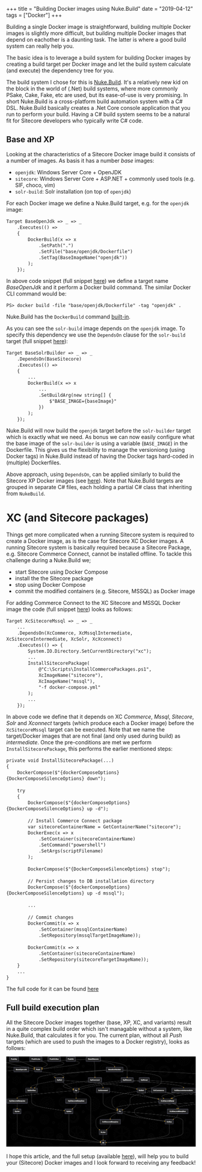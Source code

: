 +++
title = "Building Docker images using Nuke.Build"
date = "2019-04-12"
tags = ["Docker"]
+++

Building a single Docker image is straightforward, building multiple Docker images is slightly more difficult, but building multiple Docker images that depend on eachother is a daunting task. The latter is where a good build system can really help you.
<!--more-->

The basic idea is to leverage a build system for building Docker images by creating a build target per Docker image and let the build system calculate (and execute) the dependency tree for you.

The build system I chose for this is [Nuke.Build](http://www.nuke.build). It's a relatively new kid on the block in the world of (.Net) build systems, where more commonly PSake, Cake, Fake, etc are used, but its ease-of-use is very promising. In short Nuke.Build is a cross-platform build automation system with a C# DSL. Nuke.Build basically creates a .Net Core console application that you run to perform your build. Having a C# build system seems to be a natural fit for Sitecore developers who typically write C# code. 

## Base and XP
Looking at the characteristics of a Sitecore Docker image build it consists of a number of images. As basis it has a number *base* images: 
- `openjdk`: Windows Server Core + OpenJDK 
- `sitecore`: Windows Server Core + ASP.NET + commonly used tools (e.g. SIF, choco, vim)
- `solr-build`: Solr installation (on top of `openjdk`)

For each Docker image we define a Nuke.Build target, e.g. for the `openjdk` image:
```
Target BaseOpenJdk => _ => _
    .Executes(() =>
    {
        DockerBuild(x => x
            .SetPath(".")  
            .SetFile("base/openjdk/Dockerfile")
            .SetTag(BaseImageName("openjdk"))
        );
    });
```

In above code snippet (full snippet [here](https://github.com/avivasolutionsnl/sitecore-docker/blob/601f158cdbc69622b4c11ae5125ab19cdfdf4326/build/Build.Base.cs#L25)) we define a target name *BaseOpenJdk* and it perform a Docker build command. The similar Docker CLI command would be:
```
PS> docker build -file "base/openjdk/Dockerfile" -tag "openjdk" .
```
Nuke.Build has the `DockerBuild` command [built-in](https://nuke.build/api/Nuke.Docker/Nuke.Docker.DockerTasks.html).

As you can see the `solr-build` image depends on the `openjdk` image. To specify this dependency we use the `DependsOn` clause for the `solr-build` target (full snippet [here](https://github.com/avivasolutionsnl/sitecore-docker/blob/601f158cdbc69622b4c11ae5125ab19cdfdf4326/build/Build.Base.cs#L47)):
```
Target BaseSolrBuilder => _ => _
    .DependsOn(BaseSitecore)
    .Executes(() =>
    {
        ...
        DockerBuild(x => x
            ...
            .SetBuildArg(new string[] {
                $"BASE_IMAGE={baseImage}"
            })
        );
    });
```
Nuke.Build will now build the `openjdk` target before the `solr-builder` target which is exactly what we need. As bonus we can now easily configure what the base image of the `solr-builder` is using a variable (`BASE_IMAGE`) in the Dockerfile. This gives us the flexibility to manage the versioniong (using Docker tags) in Nuke.Build instead of having the Docker tags hard-coded in (multiple) Dockerfiles.

Above approach, using `DependsOn`, can be applied similarly to build the Sitecore XP Docker images (see [here](https://github.com/avivasolutionsnl/sitecore-docker/blob/master/build/Build.Xp.cs)). Note that Nuke.Build targets are grouped in separate C# files, each holding a partial C# class that inheriting from `NukeBuild`.

# XC (and Sitecore packages)
Things get more complicated when a running Sitecore system is required to create a Docker image, as is the case for Sitecore XC Docker images. A running Sitecore system is basically required because a Sitecore Package, e.g. Sitecore Commerce Connect, cannot be installed offline. 
To tackle this challenge during a Nuke.Build we;
- start Sitecore using Docker Compose
- install the the Sitecore package
- stop using Docker Compose
- commit the modified containers (e.g. Sitecore, MSSQL) as Docker image

For adding Commerce Connect to the XC Sitecore and MSSQL Docker image the code (full snippet [here](
https://github.com/avivasolutionsnl/sitecore-docker/blob/601f158cdbc69622b4c11ae5125ab19cdfdf4326/build/Build.Xc.cs#L183)) looks as follows:
```
Target XcSitecoreMssql => _ => _
    ...
    .DependsOn(XcCommerce, XcMssqlIntermediate, XcSitecoreIntermediate, XcSolr, XcXconnect)
    .Executes(() => {
        System.IO.Directory.SetCurrentDirectory("xc");
        ...
        InstallSitecorePackage(
            @"C:\Scripts\InstallCommercePackages.ps1", 
            XcImageName("sitecore"), 
            XcImageName("mssql"),
            "-f docker-compose.yml"
        );
        ...
    });
``` 
In above code we define that it depends on XC *Commerce*, *Mssql*, *Sitecore*, *Solr* and *Xconnect* targets (which produce each a Docker image) before the `XcSitecoreMssql` target can be executed. Note that we name the target/Docker images that are not final (and only used during build) as *intermediate*.
Once the pre-conditions are met we perform `InstallSitecorePackage`, this performs the earlier mentioned steps:
```
private void InstallSitecorePackage(...)
{
    DockerCompose($"{dockerComposeOptions} {DockerComposeSilenceOptions} down");

    try
    {
        DockerCompose($"{dockerComposeOptions} {DockerComposeSilenceOptions} up -d");

        // Install Commerce Connect package
        var sitecoreContainerName = GetContainerName("sitecore");
        DockerExec(x => x
            .SetContainer(sitecoreContainerName)
            .SetCommand("powershell")
            .SetArgs(scriptFilename)
        );

        DockerCompose($"{DockerComposeSilenceOptions} stop");

        // Persist changes to DB installation directory
        DockerCompose($"{dockerComposeOptions} {DockerComposeSilenceOptions} up -d mssql");

        ...

        // Commit changes
        DockerCommit(x => x
            .SetContainer(mssqlContainerName)
            .SetRepository(mssqlTargetImageName));

        DockerCommit(x => x
            .SetContainer(sitecoreContainerName)
            .SetRepository(sitecoreTargetImageName));
    }
    ...
}
```
The full code for it can be found [here](https://github.com/avivasolutionsnl/sitecore-docker/blob/601f158cdbc69622b4c11ae5125ab19cdfdf4326/build/Build.cs#L78)

## Full build execution plan
All the Sitecore Docker images together (base, XP, XC, and variants) result in a quite complex build order which isn't managable without a system, like Nuke.Build, that calculates it for you. The current plan, without all *Push* targets (which are used to push the images to a Docker registry), looks as follows:

![buildplan](buildplan.png)

I hope this article, and the full setup (available [here](
https://github.com/avivasolutionsnl/sitecore-docker)), will help you to build your (Sitecore) Docker images and I look forward to receiving any feedback!
 